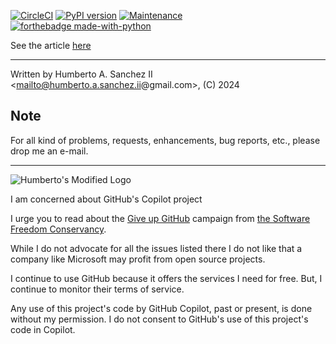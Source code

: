 
[![CircleCI](https://dl.circleci.com/status-badge/img/gh/hasii2011/pygh2md/tree/master.svg?style=shield)](https://dl.circleci.com/status-badge/redirect/gh/hasii2011/pygh2md/tree/master)
[![PyPI version](https://badge.fury.io/py/pygh2md.svg)](https://badge.fury.io/py/pygh2md)
[![Maintenance](https://img.shields.io/badge/Maintained%3F-yes-green.svg)](https://GitHub.com/Naereen/StrapDown.js/graphs/commit-activity)
[![forthebadge made-with-python](http://ForTheBadge.com/images/badges/made-with-python.svg)](https://www.python.org/)

See the article [here](https://dev.to/hasii2011/python-project-creation-on-mac-os-x-4gom-temp-slug-4439082?preview=f5b7ebbf15995943b31fe43ace29b6d68258ddae29f11da388ae309ceffc4058796d380a008cd3d37405e73bdc50cc07c6288ff46feca81f5dfb1abd)

___

Written by Humberto A. Sanchez II <mailto@humberto.a.sanchez.ii@gmail.com>, (C) 2024


## Note
For all kind of problems, requests, enhancements, bug reports, etc.,
please drop me an e-mail.


------


![Humberto's Modified Logo](https://raw.githubusercontent.com/wiki/hasii2011/gittodoistclone/images/SillyGitHub.png)

I am concerned about GitHub's Copilot project



I urge you to read about the
[Give up GitHub](https://GiveUpGitHub.org) campaign from
[the Software Freedom Conservancy](https://sfconservancy.org).

While I do not advocate for all the issues listed there I do not like that
a company like Microsoft may profit from open source projects.

I continue to use GitHub because it offers the services I need for free.  But, I continue
to monitor their terms of service.

Any use of this project's code by GitHub Copilot, past or present, is done
without my permission.  I do not consent to GitHub's use of this project's
code in Copilot.
